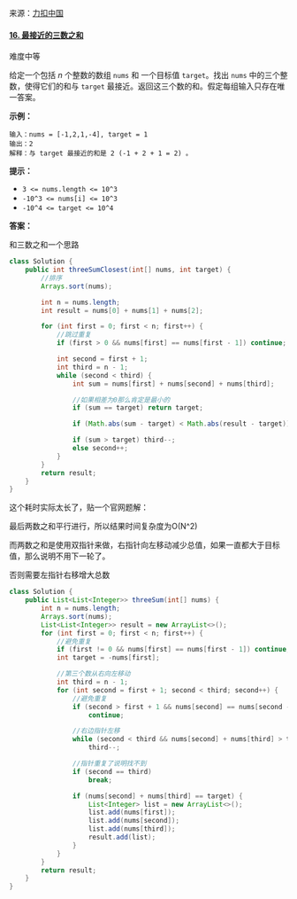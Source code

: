                                                                                                                                                                                                                                                                                                                                                                                                                                                                                                                                                                                       

来源：[力扣中国](https://leetcode-cn.com/)

#### [16. 最接近的三数之和](https://leetcode-cn.com/problems/3sum-closest/)

难度中等

给定一个包括 *n* 个整数的数组 `nums` 和 一个目标值 `target`。找出 `nums` 中的三个整数，使得它们的和与 `target` 最接近。返回这三个数的和。假定每组输入只存在唯一答案。

 

**示例：**

```
输入：nums = [-1,2,1,-4], target = 1
输出：2
解释：与 target 最接近的和是 2 (-1 + 2 + 1 = 2) 。
```

 

**提示：**

- `3 <= nums.length <= 10^3`
- `-10^3 <= nums[i] <= 10^3`
- `-10^4 <= target <= 10^4`



**答案：**

和三数之和一个思路

```java
class Solution {
    public int threeSumClosest(int[] nums, int target) {
        //排序
        Arrays.sort(nums);

        int n = nums.length;
        int result = nums[0] + nums[1] + nums[2];

        for (int first = 0; first < n; first++) {
            //跳过重复
            if (first > 0 && nums[first] == nums[first - 1]) continue;

            int second = first + 1;
            int third = n - 1;
            while (second < third) {
                int sum = nums[first] + nums[second] + nums[third];

                //如果相差为0那么肯定是最小的
                if (sum == target) return target;

                if (Math.abs(sum - target) < Math.abs(result - target)) result = sum;

                if (sum > target) third--;
                else second++;
            }
        }
        return result;
    }
}
```



这个耗时实际太长了，贴一个官网题解：

最后两数之和平行进行，所以结果时间复杂度为O(N^2)

而两数之和是使用双指针来做，右指针向左移动减少总值，如果一直都大于目标值，那么说明不用下一轮了。

否则需要左指针右移增大总数

```java
class Solution {
    public List<List<Integer>> threeSum(int[] nums) {
        int n = nums.length;
        Arrays.sort(nums);
        List<List<Integer>> result = new ArrayList<>();
        for (int first = 0; first < n; first++) {
            //避免重复
            if (first != 0 && nums[first] == nums[first - 1]) continue;
            int target = -nums[first];

            //第三个数从右向左移动
            int third = n - 1;
            for (int second = first + 1; second < third; second++) {
                //避免重复
                if (second > first + 1 && nums[second] == nums[second - 1])
                    continue;

                //右边指针左移
                while (second < third && nums[second] + nums[third] > target)
                    third--;

                //指针重复了说明找不到
                if (second == third)
                    break;

                if (nums[second] + nums[third] == target) {
                    List<Integer> list = new ArrayList<>();
                    list.add(nums[first]);
                    list.add(nums[second]);
                    list.add(nums[third]);
                    result.add(list);
                }
            }
        }
        return result;
    }
}
```

